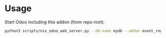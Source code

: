 # Usage

Start Odoo including this addon (from repo root):

```bash
python3 scripts/nix_odoo_web_server.py --db-name mydb --addon event_registration_multi_qty
```
